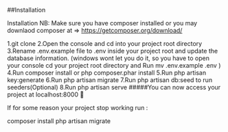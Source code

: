 ##Installation

Installation
NB: Make sure you have composer installed or you may downlaod composer at => https://getcomposer.org/download/

1.git clone
2.Open the console and cd into your project root directory
3.Rename .env.example file to .env inside your project root and update the database information. (windows wont let you do it, so you have to open your console cd your project root directory and Run mv .env.example .env )
4.Run composer install or php composer.phar install
5.Run php artisan key:generate
6.Run php artisan migrate
7.Run php artisan db:seed to run seeders(Optional)
8.Run php artisan serve
#####You can now access your project at localhost:8000 :slightly_smiling_face:

If for some reason your project stop working run :

composer install
php artisan migrate

